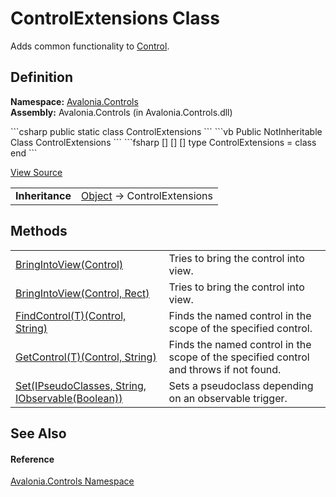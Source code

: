 # ControlExtensions Class


Adds common functionality to <a href="T_Avalonia_Controls_Control">Control</a>.



## Definition
**Namespace:** <a href="N_Avalonia_Controls">Avalonia.Controls</a>  
**Assembly:** Avalonia.Controls (in Avalonia.Controls.dll)

<Tabs groupId="api-code-preview">
<TabItem value="csharp" label="C#">
```csharp
public static class ControlExtensions
```
</TabItem>
<TabItem value="vb" label="VB">
```vb
<ExtensionAttribute>
Public NotInheritable Class ControlExtensions
```
</TabItem>
<TabItem value="fsharp" label="F#">
```fsharp
[<AbstractClassAttribute>]
[<SealedAttribute>]
[<ExtensionAttribute>]
type ControlExtensions = class end
```
</TabItem>
</Tabs>



<a href="https://github.com/AvaloniaUI/Avalonia/tree/master/src/Avalonia.Controls/ControlExtensions.cs" title="View the source code">View Source</a>

<table>
<tr><td><strong>Inheritance</strong></td><td><a href="https://learn.microsoft.com/dotnet/api/system.object" target="_blank" rel="noopener noreferrer">Object</a>  →  ControlExtensions</td></tr>
</table>



## Methods
<table>
<tr>
<td><a href="M_Avalonia_Controls_ControlExtensions_BringIntoView_1">BringIntoView(Control)</a></td>
<td>Tries to bring the control into view.</td>
</tr>
<tr>
<td><a href="M_Avalonia_Controls_ControlExtensions_BringIntoView">BringIntoView(Control, Rect)</a></td>
<td>Tries to bring the control into view.</td>
</tr>
<tr>
<td><a href="M_Avalonia_Controls_ControlExtensions_FindControl__1">FindControl(T)(Control, String)</a></td>
<td>Finds the named control in the scope of the specified control.</td>
</tr>
<tr>
<td><a href="M_Avalonia_Controls_ControlExtensions_GetControl__1">GetControl(T)(Control, String)</a></td>
<td>Finds the named control in the scope of the specified control and throws if not found.</td>
</tr>
<tr>
<td><a href="M_Avalonia_Controls_ControlExtensions_Set">Set(IPseudoClasses, String, IObservable(Boolean))</a></td>
<td>Sets a pseudoclass depending on an observable trigger.</td>
</tr>
</table>

## See Also


#### Reference
<a href="N_Avalonia_Controls">Avalonia.Controls Namespace</a>  

